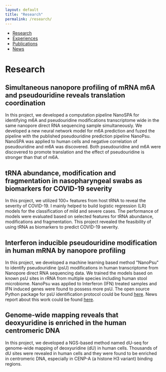 ```yaml
---
layout: default
title: "Research"
permalink: /research/
---
```


* [Research](https://sihaohuanguc.github.io/research)
* [Experiences](https://sihaohuanguc.github.io/experiences)
* [Publications](https://sihaohuanguc.github.io/publications)
* [News](https://sihaohuanguc.github.io/news)

# Research
## Simultaneous nanopore profiling of mRNA m6A and pseudouridine reveals translation coordination
In this project, we developed a computation pipeline NanoSPA for identifying m6A and pseudouridine modifications transcriptome wide in the same nanopore direct RNA sequencing sample simultaneously. We developed a new neural network model for m6A prediction and fuzed the pipeline with the published pseudouridine prediction pipeline NanoPsu. NanoSPA was applied to human cells and negative correlation of pseudouridine and m6A was discovered. Both pseudouridine and m6A were discovered to promote translation and the effect of pseudouridine is stronger than that of m6A.

## tRNA abundance, modification and fragmentation in nasopharyngeal swabs as biomarkers for COVID-19 severity
In this project, we utilized 100+ features from host tRNA to reveal the severity of COVID-19. I mainly helped to build logistic regression (LR) models for the classification of mild and severe cases. The performance of models were evaluated based on selected features for tRNA abundance, modifications and fragmentation. This project revealed the feasibility of using tRNA as biomarkers to predict COVID-19 severity.

## Interferon inducible pseudouridine modification in human mRNA by nanopore profiling
In this project, we developed a machine learning based method "NanoPsu" to identify pseudouridine (psU) modifications in human transcriptome from Nanopore direct RNA sequencing data. We trained the models based on known psU sites in rRNA from multiple species including human stool microbiome. NanoPsu was applied to Interferon (IFN) treated samples and IFN induced genes were found to possess more psU. The open source Python package for psU identification protocol could be found [here](https://sihaohuanguc.github.io/Nanopore_psU/). News report about this work could be found [here](https://biologicalsciences.uchicago.edu/news/pseudouridine-sequencing-mrna-vaccines).

## Genome-wide mapping reveals that deoxyuridine is enriched in the human centromeric DNA
In this project, we developed a NGS-based method named dU-seq for genome-wide mapping of deoxyuridine (dU) in human cells. Thousands of dU sites were revealed in human cells and they were found to be enriched in centromeric DNA, especially in CENP-A (a histone H3 variant) binding regions.

